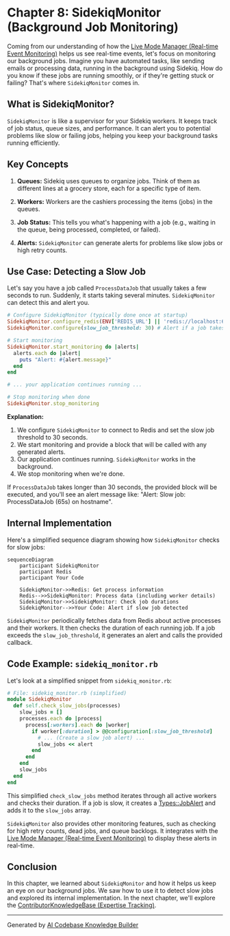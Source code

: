 # Chapter 8: SidekiqMonitor (Background Job Monitoring)

Coming from our understanding of how the [Live Mode Manager (Real-time Event Monitoring)](07_live_mode_manager__real_time_event_monitoring__.md) helps us see real-time events, let's focus on monitoring our background jobs.  Imagine you have automated tasks, like sending emails or processing data, running in the background using Sidekiq. How do you know if these jobs are running smoothly, or if they're getting stuck or failing?  That's where `SidekiqMonitor` comes in.

## What is SidekiqMonitor?

`SidekiqMonitor` is like a supervisor for your Sidekiq workers. It keeps track of job status, queue sizes, and performance.  It can alert you to potential problems like slow or failing jobs, helping you keep your background tasks running efficiently.

## Key Concepts

1. **Queues:** Sidekiq uses queues to organize jobs. Think of them as different lines at a grocery store, each for a specific type of item.

2. **Workers:** Workers are the cashiers processing the items (jobs) in the queues.

3. **Job Status:**  This tells you what's happening with a job (e.g., waiting in the queue, being processed, completed, or failed).

4. **Alerts:** `SidekiqMonitor` can generate alerts for problems like slow jobs or high retry counts.

## Use Case: Detecting a Slow Job

Let's say you have a job called `ProcessDataJob` that usually takes a few seconds to run.  Suddenly, it starts taking several minutes.  `SidekiqMonitor` can detect this and alert you.

```ruby
# Configure SidekiqMonitor (typically done once at startup)
SidekiqMonitor.configure_redis(ENV['REDIS_URL'] || 'redis://localhost:6379/0')
SidekiqMonitor.configure(slow_job_threshold: 30) # Alert if a job takes longer than 30 seconds

# Start monitoring
SidekiqMonitor.start_monitoring do |alerts|
  alerts.each do |alert|
    puts "Alert: #{alert.message}"
  end
end

# ... your application continues running ...

# Stop monitoring when done
SidekiqMonitor.stop_monitoring
```

**Explanation:**

1. We configure `SidekiqMonitor` to connect to Redis and set the slow job threshold to 30 seconds.
2. We start monitoring and provide a block that will be called with any generated alerts.
3. Our application continues running.  `SidekiqMonitor` works in the background.
4. We stop monitoring when we're done.

If `ProcessDataJob` takes longer than 30 seconds, the provided block will be executed, and you'll see an alert message like: "Alert: Slow job: ProcessDataJob (65s) on hostname".

## Internal Implementation

Here's a simplified sequence diagram showing how `SidekiqMonitor` checks for slow jobs:

```mermaid
sequenceDiagram
    participant SidekiqMonitor
    participant Redis
    participant Your Code

    SidekiqMonitor->>Redis: Get process information
    Redis-->>SidekiqMonitor: Process data (including worker details)
    SidekiqMonitor->>SidekiqMonitor: Check job durations
    SidekiqMonitor-->>Your Code: Alert if slow job detected
```

`SidekiqMonitor` periodically fetches data from Redis about active processes and their workers.  It then checks the duration of each running job. If a job exceeds the `slow_job_threshold`, it generates an alert and calls the provided callback.

## Code Example: `sidekiq_monitor.rb`

Let's look at a simplified snippet from `sidekiq_monitor.rb`:

```ruby
# File: sidekiq_monitor.rb (simplified)
module SidekiqMonitor
  def self.check_slow_jobs(processes)
    slow_jobs = []
    processes.each do |process|
      process[:workers].each do |worker|
        if worker[:duration] > @@configuration[:slow_job_threshold]
          # ... (Create a slow job alert) ...
          slow_jobs << alert
        end
      end
    end
    slow_jobs
  end
end
```

This simplified `check_slow_jobs` method iterates through all active workers and checks their duration. If a job is slow, it creates a [Types::JobAlert](03_types__data_structures__.md) and adds it to the `slow_jobs` array.

`SidekiqMonitor` also provides other monitoring features, such as checking for high retry counts, dead jobs, and queue backlogs.  It integrates with the [Live Mode Manager (Real-time Event Monitoring)](07_live_mode_manager__real_time_event_monitoring__.md) to display these alerts in real-time.

## Conclusion

In this chapter, we learned about `SidekiqMonitor` and how it helps us keep an eye on our background jobs. We saw how to use it to detect slow jobs and explored its internal implementation. In the next chapter, we'll explore the [ContributorKnowledgeBase (Expertise Tracking)](09_contributorknowledgebase__expertise_tracking__.md).


---

Generated by [AI Codebase Knowledge Builder](https://github.com/The-Pocket/Tutorial-Codebase-Knowledge)